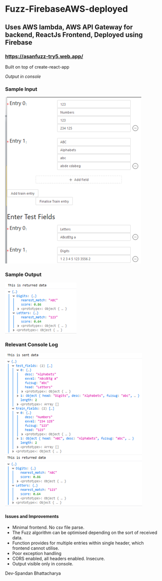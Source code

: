 # Fuzz-FirebaseAWS-deployed
## Uses AWS lambda, AWS API Gateway for backend, ReactJs Frontend, Deployed using Firebase

### https://asanfuzz-try5.web.app/

Built on top of create-react-app


_Output in console_

 
### Sample Input


![Input](/Screengrabs/Input.png)


### Sample Output


![Output](/Screengrabs/Output.png)


### Relevant Console Log


![Console](/Screengrabs/Console.png)


#### Issues and Improvements
- Minimal frontend. No csv file parse.
- The Fuzz algorithm can be optimised depending on the sort of received data.
- Function provides for multiple entries within single header, which frontend cannot utilise.
- Poor exception handling
- CORS enabled, all headers enabled. Insecure.
- Output visible only in console. 



Dev-Spandan Bhattacharya
